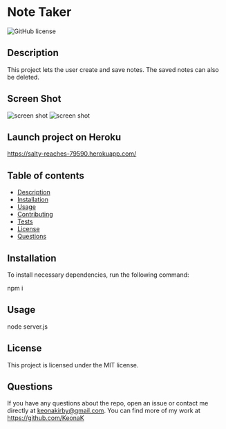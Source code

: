 # Note Taker

![GitHub license](https://img.shields.io/badge/license-MIT-blue.svg)

## Description

This project lets the user create and save notes. The saved notes can also be deleted.

## Screen Shot

![screen shot]()
![screen shot]()

## Launch project on Heroku

https://salty-reaches-79590.herokuapp.com/

## Table of contents

- [Description](#description)
- [Installation](#installation)
- [Usage](#usage)
- [Contributing](#contributing)
- [Tests](#tests)
- [License](#license)
- [Questions](#questions)

## Installation

To install necessary dependencies, run the following command:

npm i

## Usage

node server.js

## License

This project is licensed under the MIT license.

## Questions

If you have any questions about the repo, open an issue or contact me directly at keonakirby@gmail.com. You can find more of my work at https://github.com/KeonaK
